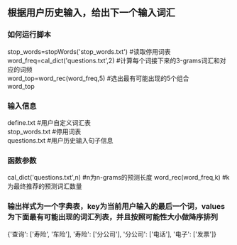 ## 根据用户历史输入，给出下一个输入词汇

### 如何运行脚本

stop_words=stopWords('stop_words.txt')  #读取停用词表   
word_freq=cal_dict('questions.txt',2)  #计算每个词接下来的3-grams词汇和对应的词频   
word_top=word_rec(word_freq,5) #选出最有可能出现的5个组合   
word_top
  
### 输入信息
define.txt  #用户自定义词汇表  
stop_words.txt  #停用词表  
questions.txt  #用户历史输入句子信息  

### 函数参数
cal_dict('questions.txt',n) #n为n-grams的预测长度
word_rec(word_freq,k) #k为最终推荐的预测词汇数量

### 输出样式为一个字典表，key为当前用户输入的最后一个词，values为下面最有可能出现的词汇列表，并且按照可能性大小做降序排列   

{'查询': ['寿险', '车险'],
 '寿险': ['分公司'],
 '分公司': ['电话'],
 '电子': ['发票']}
 
